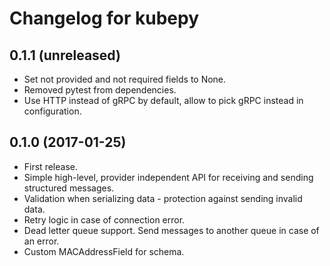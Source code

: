 Changelog for kubepy
=================

0.1.1 (unreleased)
------------------

- Set not provided and not required fields to None.
- Removed pytest from dependencies.
- Use HTTP instead of gRPC by default, allow to pick gRPC instead in configuration.


0.1.0 (2017-01-25)
------------------

- First release.
- Simple high-level, provider independent API for receiving and sending structured messages.
- Validation when serializing data - protection against sending invalid data.
- Retry logic in case of connection error.
- Dead letter queue support. Send messages to another queue in case of an error.
- Custom MACAddressField for schema. 
